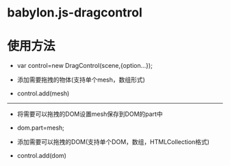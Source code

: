 # babylon.js-dragcontrol
# 使用方法
 * var control=new DragControl(scene,{option...});
 
 
 * 添加需要拖拽的物体(支持单个mesh，数组形式)
 * control.add(mesh)
 ***
 * 将需要可以拖拽的DOM设置mesh保存到DOM的part中
 * dom.part=mesh;
 
 * 添加需要可以拖拽的DOM(支持单个DOM，数组，HTMLCollection格式)
 * control.add(dom)
 
 
 
